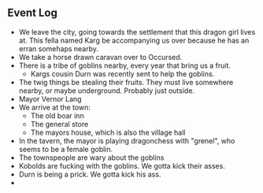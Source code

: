 
## Event Log

- We leave the city, going towards the settlement that this dragon girl lives at. This fella named Karg be accompanying us over because he has an erran somehaps nearby.
- We take a horse drawn caravan over to Occursed.
- There is a tribe of goblins nearby, every year that bring us a fruit.
	- Kargs cousin Durn was recently sent to help the goblins.
- The twig things be stealing their fruits. They must live somewhere nearby, or maybe underground. Probably just outside.
- Mayor Vernor Lang
- We arrive at the town:
	- The old boar inn
	- The general store
	- The mayors house, which is also the village hall
- In the tavern, the mayor is playing dragonchess with "grenel", who seems to be a female goblin.
- The townspeople are wary about the goblins
- Kobolds are fucking with the goblins. We gotta kick their asses.
- Durn is being a prick. We gotta kick his ass.
- 
